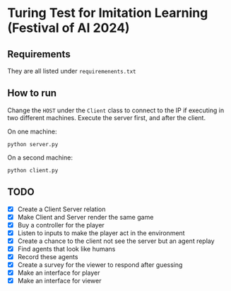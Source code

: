 # Turing Test for Imitation Learning (Festival of AI 2024)

## Requirements

They are all listed under `requiremenents.txt`

## How to run

Change the `HOST` under the `Client` class to connect to the IP if executing in two different machines.
Execute the server first, and after the client.

On one machine:
```{bash}
python server.py
```

On a second machine:
```{bash}
python client.py
```

## TODO

- [x] Create a Client Server relation
- [x] Make Client and Server render the same game
- [X] Buy a controller for the player
- [x] Listen to inputs to make the player act in the environment
- [x] Create a chance to the client not see the server but an agent replay
- [X] Find agents that look like humans
- [X] Record these agents
- [X] Create a survey for the viewer to respond after guessing
- [X] Make an interface for player
- [X] Make an interface for viewer
